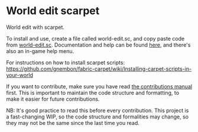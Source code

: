 # World edit scarpet
World edit with scarpet.

To install and use, create a file called world-edit.sc, and copy paste code from [world-edit.sc](https://github.com/Ghoulboy78/World-edit-scarpet/blob/master/world-edit.sc). Documentation and help can be found [here](https://github.com/Ghoulboy78/World-edit-scarpet/blob/master/docs/Documentation.md), and there's also an in-game help menu.

For instructions on how to install scarpet scripts: https://github.com/gnembon/fabric-carpet/wiki/Installing-carpet-scripts-in-your-world

If you want to contribute, make sure you have read [the contributions manual](/CONTRIBUTING.md) first. This is important to maintain the code structure
and formatting, to make it easier for future contributions. 

NB: It's good practice to read this before every contribution.
This project is a fast-changing WIP, so the code structure and formalities may change, so they may not be the same since
the last time you read.
